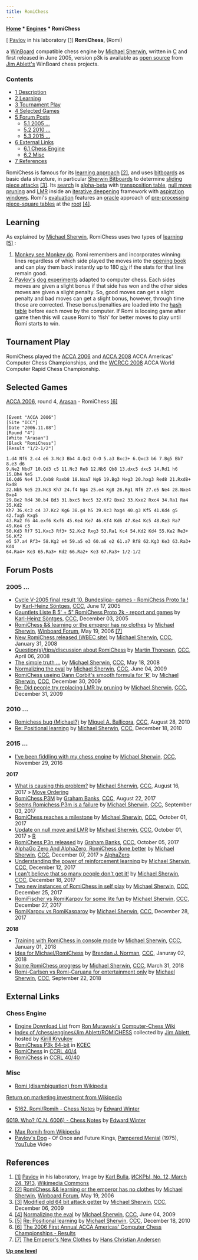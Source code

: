 ```yaml
---
title: RomiChess
---
```

**[Home](Home "Home") \* [Engines](Engines "Engines") \* RomiChess**



[ [Pavlov](https://en.wikipedia.org/wiki/Ivan_Pavlov) in his laboratory <a id="cite-note-1" href="#cite-ref-1">[1]</a>
**RomiChess**, (Romi)  

a [WinBoard](WinBoard "WinBoard") compatible chess engine by [Michael Sherwin](Michael_Sherwin "Michael Sherwin"), written in [C](C "C") and first released in June 2005, version p3k is available as [open source](Category:Open_Source "Category:Open Source") from [Jim Ablett's](Jim_Ablett "Jim Ablett") WinBoard chess projects. 



### Contents


* [1 Description](#description)
* [2 Learning](#learning)
* [3 Tournament Play](#tournament-play)
* [4 Selected Games](#selected-games)
* [5 Forum Posts](#forum-posts)
	+ [5.1 2005 ...](#2005-...)
	+ [5.2 2010 ...](#2010-...)
	+ [5.3 2015 ...](#2015-...)
* [6 External Links](#external-links)
	+ [6.1 Chess Engine](#chess-engine)
	+ [6.2 Misc](#misc)
* [7 References](#references)






RomiChess is famous for its [learning approach](Learning "Learning") <a id="cite-note-2" href="#cite-ref-2">[2]</a>, 
and uses [bitboards](Bitboards "Bitboards") as basic data structure, in particular [Sherwin Bitboards](Sherwin_Bitboards "Sherwin Bitboards") to determine [sliding piece attacks](Sliding_Piece_Attacks "Sliding Piece Attacks") <a id="cite-note-3" href="#cite-ref-3">[3]</a>. 
Its [search](Search "Search") is [alpha-beta](Alpha-Beta "Alpha-Beta") with [transposition table](Transposition_Table "Transposition Table"), [null move pruning](Null_Move_Pruning "Null Move Pruning") and [LMR](Late_Move_Reductions "Late Move Reductions") inside an [iterative deepening](Iterative_Deepening "Iterative Deepening") framework with [aspiration windows](Aspiration_Windows "Aspiration Windows"). 
Romi's [evaluation](Evaluation "Evaluation") features an [oracle](Oracle "Oracle") approach of [pre-processing](Piece-Square_Tables#Preprocessing "Piece-Square Tables") [piece-square tables](Piece-Square_Tables "Piece-Square Tables") at the [root](Root "Root") <a id="cite-note-4" href="#cite-ref-4">[4]</a>. 



## Learning


As explained by [Michael Sherwin](Michael_Sherwin "Michael Sherwin"), RomiChess uses two types of [learning](Learning "Learning") <a id="cite-note-5" href="#cite-ref-5">[5]</a> :



1. [Monkey see Monkey do](https://en.wikipedia.org/wiki/Monkey_see,_monkey_do). Romi remembers and incorporates winning lines regardless of which side played the moves into the [opening book](Opening_Book "Opening Book") and can play them back instantly up to 180 [ply](Ply "Ply") if the stats for that line remain good.
2. [Pavlov's](https://en.wikipedia.org/wiki/Ivan_Pavlov) [dog experiments](https://en.wikipedia.org/wiki/Classical_conditioning) adapted to computer chess. Each sides moves are given a slight bonus if that side has won and the other sides moves are given a slight penalty. So, good moves can get a slight penalty and bad moves can get a slight bonus, however, through time those are corrected. These bonus/penalties are loaded into the [hash table](Transposition_Table "Transposition Table") before each move by the computer. If Romi is loosing game after game then this will cause Romi to 'fish' for better moves to play until Romi starts to win.


## Tournament Play


RomiChess played the [ACCA 2006](ACCA_2006 "ACCA 2006") and [ACCA 2008](ACCA_2008 "ACCA 2008") ACCA Americas' Computer Chess Championships, and the [WCRCC 2008](WCRCC_2008 "WCRCC 2008") ACCA World Computer Rapid Chess Championship. 



## Selected Games


[ACCA 2006](ACCA_2006 "ACCA 2006"), round 4, [Arasan](Arasan "Arasan") - RomiChess <a id="cite-note-6" href="#cite-ref-6">[6]</a>




```

[Event "ACCA 2006"]
[Site "ICC"]
[Date "2006.11.08"]
[Round "4"]
[White "Arasan"]
[Black "RomiChess"]
[Result "1/2-1/2"]

1.d4 Nf6 2.c4 e6 3.Nc3 Bb4 4.Qc2 O-O 5.a3 Bxc3+ 6.Qxc3 b6 7.Bg5 Bb7 8.e3 d6 
9.Ne2 Nbd7 10.Qd3 c5 11.Nc3 Re8 12.Nb5 Qb8 13.dxc5 dxc5 14.Rd1 h6 15.Bh4 Ne5 
16.Qd6 Ne4 17.Qxb8 Raxb8 18.Nxa7 Ng6 19.Bg3 Nxg3 20.hxg3 Red8 21.Rxd8+ Rxd8 
22.Nb5 Ne5 23.Nc3 Kh7 24.f4 Ng4 25.e4 Kg8 26.Rg1 Nf6 27.e5 Ne4 28.Nxe4 Bxe4 
29.Be2 Rd4 30.b4 Bd3 31.bxc5 bxc5 32.Kf2 Bxe2 33.Kxe2 Rxc4 34.Ra1 Ra4 35.Kd2 
Kh7 36.Kc3 c4 37.Kc2 Kg6 38.g4 h5 39.Kc3 hxg4 40.g3 Kf5 41.Kd4 g5 42.fxg5 Kxg5 
43.Ra2 f6 44.exf6 Kxf6 45.Ke4 Ke7 46.Kf4 Kd6 47.Ke4 Kc5 48.Ke3 Ra7 49.Ke4 c3 
50.Kd3 Rf7 51.Kxc3 Rf3+ 52.Kc2 Rxg3 53.Ra1 Kc4 54.Kd2 Kd4 55.Ke2 Re3+ 56.Kf2 
e5 57.a4 Rf3+ 58.Kg2 e4 59.a5 e3 60.a6 e2 61.a7 Rf8 62.Kg3 Ke3 63.Ra3+ Kd4 
64.Ra4+ Ke3 65.Ra3+ Kd2 66.Ra2+ Ke3 67.Ra3+ 1/2-1/2

```

## Forum Posts


### 2005 ...


* [Cycle V-2005 final result 10. Bundesliga- games - RomiChess Proto 1a !](https://www.stmintz.com/ccc/index.php?id=431702) by [Karl-Heinz Söntges](index.php?title=Karl-Heinz_S%C3%B6ntges&action=edit&redlink=1 "Karl-Heinz Söntges (page does not exist)"), [CCC](CCC "CCC"), June 17, 2005
* [Gauntlets Liste B 5' + 5" RomiChess Proto 2k - report and games](https://www.stmintz.com/ccc/index.php?id=466325) by [Karl-Heinz Söntges](index.php?title=Karl-Heinz_S%C3%B6ntges&action=edit&redlink=1 "Karl-Heinz Söntges (page does not exist)"), [CCC](CCC "CCC"), December 03, 2005
* [RomiChess && learning or the emperor has no clothes](http://www.open-aurec.com/wbforum/viewtopic.php?f=4&t=4835) by [Michael Sherwin](Michael_Sherwin "Michael Sherwin"), [Winboard Forum](Computer_Chess_Forums "Computer Chess Forums"), May 19, 2006 <a id="cite-note-7" href="#cite-ref-7">[7]</a>
* [New RomiChess released (WBEC site)](http://www.talkchess.com/forum/viewtopic.php?t=19322) by [Michael Sherwin](Michael_Sherwin "Michael Sherwin"), [CCC](CCC "CCC"), January 31, 2008
* [Question(s)/tips/discussion about RomiChess](http://www.talkchess.com/forum/viewtopic.php?t=20553) by [Martin Thoresen](Martin_Thoresen "Martin Thoresen"), [CCC](CCC "CCC"), April 06, 2008
* [The simple truth ...](http://www.talkchess.com/forum/viewtopic.php?t=21213) by [Michael Sherwin](Michael_Sherwin "Michael Sherwin"), [CCC](CCC "CCC"), May 18, 2008
* [Normalizing the eval](http://www.talkchess.com/forum/viewtopic.php?t=28245) by [Michael Sherwin](Michael_Sherwin "Michael Sherwin"), [CCC](CCC "CCC"), June 04, 2009
* [RomiChess useing Dann Corbit's smooth formula for 'R'](http://www.talkchess.com/forum/viewtopic.php?t=31350) by [Michael Sherwin](Michael_Sherwin "Michael Sherwin"), [CCC](CCC "CCC"), December 30, 2009
* [Re: Did people try replacing LMR by pruning](http://www.talkchess.com/forum/viewtopic.php?start=0&t=31369&start=8) by [Michael Sherwin](Michael_Sherwin "Michael Sherwin"), [CCC](CCC "CCC"), December 31, 2009


### 2010 ...


* [Romichess bug (Michael?)](http://www.talkchess.com/forum/viewtopic.php?t=35919) by [Miguel A. Ballicora](Miguel_A._Ballicora "Miguel A. Ballicora"), [CCC](CCC "CCC"), August 28, 2010
* [Re: Positional learning](http://www.talkchess.com/forum/viewtopic.php?t=37062&start=15) by [Michael Sherwin](Michael_Sherwin "Michael Sherwin"), [CCC](CCC "CCC"), December 18, 2010


### 2015 ...


* [I've been fiddling with my chess engine](http://www.talkchess.com/forum/viewtopic.php?t=62309) by [Michael Sherwin](Michael_Sherwin "Michael Sherwin"), [CCC](CCC "CCC"), November 29, 2016


**2017**



* [What is causing this problem?](http://www.talkchess.com/forum/viewtopic.php?t=64912) by [Michael Sherwin](Michael_Sherwin "Michael Sherwin"), [CCC](CCC "CCC"), August 16, 2017 » [Move Ordering](Move_Ordering "Move Ordering")
* [RomiChess P3M](http://www.talkchess.com/forum/viewtopic.php?t=64960) by [Graham Banks](Graham_Banks "Graham Banks"), [CCC](CCC "CCC"), August 22, 2017
* [Seems Romichess P3m is a failure](http://www.talkchess.com/forum3/viewtopic.php?f=2&t=65069) by [Michael Sherwin](Michael_Sherwin "Michael Sherwin"), [CCC](CCC "CCC"), September 03, 2017
* [RomiChess reaches a milestone](http://www.talkchess.com/forum3/viewtopic.php?f=6&t=65350) by [Michael Sherwin](Michael_Sherwin "Michael Sherwin"), [CCC](CCC "CCC"), October 01, 2017
* [Update on null move and LMR](http://www.talkchess.com/forum/viewtopic.php?t=65351) by [Michael Sherwin](Michael_Sherwin "Michael Sherwin"), [CCC](CCC "CCC"), October 01, 2017 » [R](Depth_Reduction_R "Depth Reduction R")
* [RomiChess P3n released](http://www.talkchess.com/forum/viewtopic.php?t=65384) by [Graham Banks](Graham_Banks "Graham Banks"), [CCC](CCC "CCC"), October 05, 2017
* [AlphaGo Zero And AlphaZero, RomiChess done better](http://www.talkchess.com/forum/viewtopic.php?t=65924) by [Michael Sherwin](Michael_Sherwin "Michael Sherwin"), [CCC](CCC "CCC"), December 07, 2017 » [AlphaZero](AlphaZero "AlphaZero")
* [Understanding the power of reinforcement learning](http://www.talkchess.com/forum/viewtopic.php?t=65990) by [Michael Sherwin](Michael_Sherwin "Michael Sherwin"), [CCC](CCC "CCC"), December 12, 2017
* [I can't believe that so many people don't get it!](http://www.talkchess.com/forum/viewtopic.php?t=66051) by [Michael Sherwin](Michael_Sherwin "Michael Sherwin"), [CCC](CCC "CCC"), December 18, 2017
* [Two new instances of RomiChess in self play](http://www.talkchess.com/forum3/viewtopic.php?f=2&t=66122) by [Michael Sherwin](Michael_Sherwin "Michael Sherwin"), [CCC](CCC "CCC"), December 25, 2017
* [RomiFischer vs RomiKarpov for some lite fun](http://www.talkchess.com/forum3/viewtopic.php?f=6&t=66152) by [Michael Sherwin](Michael_Sherwin "Michael Sherwin"), [CCC](CCC "CCC"), December 27, 2017
* [RomiKarpov vs RomiKasparov](http://www.talkchess.com/forum3/viewtopic.php?f=6&t=66166) by [Michael Sherwin](Michael_Sherwin "Michael Sherwin"), [CCC](CCC "CCC"), December 28, 2017


**2018**



* [Training with RomiChess in console mode](http://www.talkchess.com/forum/viewtopic.php?t=66199) by [Michael Sherwin](Michael_Sherwin "Michael Sherwin"), [CCC](CCC "CCC"), January 01, 2018
* [Idea for Michael/RomiChess](http://www.talkchess.com/forum3/viewtopic.php?f=2&t=66213) by [Brendan J. Norman](index.php?title=Brendan_J._Norman&action=edit&redlink=1 "Brendan J. Norman (page does not exist)"), [CCC](CCC "CCC"), Januray 02, 2018
* [Some RomiChess progress](http://www.talkchess.com/forum3/viewtopic.php?f=6&t=66977) by [Michael Sherwin](Michael_Sherwin "Michael Sherwin"), [CCC](CCC "CCC"), March 31, 2018
* [Romi-Carlsen vs Romi-Caruana for entertainment only](http://www.talkchess.com/forum3/viewtopic.php?f=6&t=68486) by [Michael Sherwin](Michael_Sherwin "Michael Sherwin"), [CCC](CCC "CCC"), September 22, 2018


## External Links


### Chess Engine


* [Engine Download List](http://www.computer-chess.org/doku.php?id=computer_chess:wiki:download:engine_download_list) from [Ron Murawski's](Ron_Murawski "Ron Murawski") [Computer-Chess Wiki](http://computer-chess.org/doku.php?id=home)
* [Index of /chess/engines/Jim Ablett/ROMICHESS](http://kirr.homeunix.org/chess/engines/Jim%20Ablett/ROMICHESS/) collected by [Jim Ablett](Jim_Ablett "Jim Ablett"), hosted by [Kirill Kryukov](Kirill_Kryukov "Kirill Kryukov")
* [RomiChess P3k 64-bit](http://kirill-kryukov.com/chess/kcec/cgi/engine_details.cgi?print=Details&each_game=1&eng=RomiChess%20P3k%2064-bit) in [KCEC](KCEC "KCEC")
* [RomiChess](http://www.computerchess.org.uk/ccrl/404/cgi/compare_engines.cgi?family=RomiChess&print=Rating+list&print=Results+table&print=LOS+table&print=Ponder+hit+table&print=Eval+difference+table&print=Comopp+gamenum+table&print=Overlap+table&print=Score+with+common+opponentsRomiChess) in [CCRL 40/4](CCRL "CCRL")
* [RomiChess](http://www.computerchess.org.uk/ccrl/4040/cgi/compare_engines.cgi?family=RomiChess&print=Rating+list&print=Results+table&print=LOS+table&print=Ponder+hit+table&print=Eval+difference+table&print=Comopp+gamenum+table&print=Overlap+table&print=Score+with+common+opponents) in [CCRL 40/40](CCRL "CCRL")


### Misc


* [Romi (disambiguation) from Wikipedia](https://en.wikipedia.org/wiki/Romi)


 [Return on marketing investment from Wikipedia](https://en.wikipedia.org/wiki/Return_on_marketing_investment)
* [5162. Romi/Romih - Chess Notes](http://www.chesshistory.com/winter/winter38.html#5161._Tarrasch_v_the_Allies) by [Edward Winter](https://en.wikipedia.org/wiki/Edward_Winter_%28chess_historian%29)


 [6019. Who? (C.N. 6006) - Chess Notes](http://www.chesshistory.com/winter/winter56.html#6019._Who_C.N._6006) by [Edward Winter](https://en.wikipedia.org/wiki/Edward_Winter_%28chess_historian%29)
* [Max Romih from Wikipedia](https://en.wikipedia.org/wiki/Max_Romih)
* [Pavlov's Dog](https://en.wikipedia.org/wiki/Pavlov%27s_Dog_(band)) - Of Once and Future Kings, [Pampered Menial](https://en.wikipedia.org/wiki/Pampered_Menial) (1975), [YouTube](https://en.wikipedia.org/wiki/YouTube) Video


 
## References


1. <a id="cite-ref-1" href="#cite-note-1">[1]</a> [Pavlov](https://en.wikipedia.org/wiki/Ivan_Pavlov) in his laboratory, Image by [Karl Bulla](https://en.wikipedia.org/wiki/Karl_Bulla), [ИСКРЫ, No. 12, March 24, 1913](https://history-foto.livejournal.com/268684.html), [Wikimedia Commons](https://en.wikipedia.org/wiki/Wikimedia_Commons)
2. <a id="cite-ref-2" href="#cite-note-2">[2]</a> [RomiChess && learning or the emperor has no clothes](http://www.open-aurec.com/wbforum/viewtopic.php?f=4&t=4835) by [Michael Sherwin](Michael_Sherwin "Michael Sherwin"), [Winboard Forum](Computer_Chess_Forums "Computer Chess Forums"), May 19, 2006
3. <a id="cite-ref-3" href="#cite-note-3">[3]</a> [Modified old 64 bit attack getter](http://www.talkchess.com/forum/viewtopic.php?t=30971) by [Michael Sherwin](Michael_Sherwin "Michael Sherwin"), [CCC](CCC "CCC"), December 06, 2009
4. <a id="cite-ref-4" href="#cite-note-4">[4]</a> [Normalizing the eval](http://www.talkchess.com/forum/viewtopic.php?t=28245) by [Michael Sherwin](Michael_Sherwin "Michael Sherwin"), [CCC](CCC "CCC"), June 04, 2009
5. <a id="cite-ref-5" href="#cite-note-5">[5]</a> [Re: Positional learning](http://www.talkchess.com/forum/viewtopic.php?t=37062&start=15) by [Michael Sherwin](Michael_Sherwin "Michael Sherwin"), [CCC](CCC "CCC"), December 18, 2010
6. <a id="cite-ref-6" href="#cite-note-6">[6]</a> [The 2006 First Annual ACCA Americas' Computer Chess Championships - Results](http://compchess.org/2006ACCCResults.html)
7. <a id="cite-ref-7" href="#cite-note-7">[7]</a> [The Emperor's New Clothes](https://en.wikipedia.org/wiki/The_Emperor%27s_New_Clothes) by [Hans Christian Andersen](https://en.wikipedia.org/wiki/Hans_Christian_Andersen)

**[Up one level](Engines "Engines")**







 
